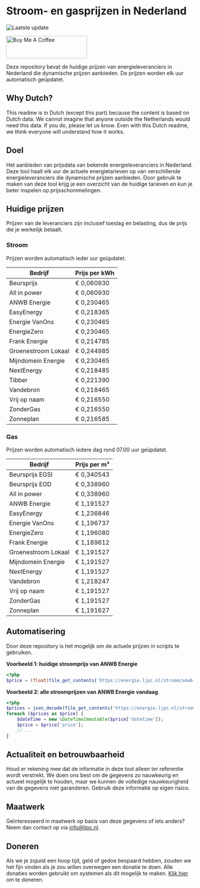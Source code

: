 # Stroom- en gasprijzen in Nederland

![Laatste update](https://img.shields.io/badge/laatste%20update-2025--06--04%2002%3A00%20CET-brightgreen)

<a href="https://www.buymeacoffee.com/Lars-" target="_blank"><img src="https://cdn.buymeacoffee.com/buttons/v2/default-orange.png" alt="Buy Me A Coffee" height="60" style="height: 60px !important;width: 217px !important;" ></a>

Deze repository bevat de huidige prijzen van energieleveranciers in Nederland die dynamische prijzen aanbieden. De prijzen worden elk uur automatisch geüpdatet.

## Why Dutch?

This readme is in Dutch (except this part) because the content is based on Dutch data. We cannot imagine that anyone outside the Netherlands would need this data. If you do, please let us know. Even with this Dutch readme, we think
everyone will understand how it works.

## Doel

Het aanbieden van prijsdata van bekende energieleveranciers in Nederland. Deze tool haalt elk uur de actuele energietarieven op van verschillende energieleveranciers die dynamische prijzen aanbieden. Door gebruik te maken van deze tool
krijg je een overzicht van de huidige tarieven en kun je beter inspelen op prijsschommelingen.

## Huidige prijzen

Prijzen van de leveranciers zijn inclusief toeslag en belasting, dus de prijs die je werkelijk betaalt.

### Stroom

Prijzen worden automatisch ieder uur geüpdatet.

 Bedrijf | Prijs per kWh 
---------|---------------
Beursprijs | € 0,060930
All in power | € 0,060930
ANWB Energie | € 0,230465
EasyEnergy | € 0,218365
Energie VanOns | € 0,230465
EnergieZero | € 0,230465
Frank Energie | € 0,214785
Groenestroom Lokaal | € 0,244985
Mijndomein Energie | € 0,230465
NextEnergy | € 0,218485
Tibber | € 0,221390
Vandebron | € 0,218465
Vrij op naam | € 0,216550
ZonderGas | € 0,216550
Zonneplan | € 0,216585


### Gas

Prijzen worden automatisch iedere dag rond 07.00 uur geüpdatet.

 Bedrijf | Prijs per m³ 
---------|--------------
Beursprijs EGSI | € 0,340543
Beursprijs EOD | € 0,338960
All in power | € 0,338960
ANWB Energie | € 1,191527
EasyEnergy | € 1,236846
Energie VanOns | € 1,196737
EnergieZero | € 1,196080
Frank Energie | € 1,189612
Groenestroom Lokaal | € 1,191527
Mijndomein Energie | € 1,191527
NextEnergy | € 1,191527
Vandebron | € 1,218247
Vrij op naam | € 1,191527
ZonderGas | € 1,191527
Zonneplan | € 1,191627


## Automatisering

Door deze repository is het mogelijk om de actuele prijzen in scripts te gebruiken.

**Voorbeeld 1: huidige stroomprijs van ANWB Energie**

```php
<?php
$price = (float)file_get_contents('https://energie.ljpc.nl/stroom/anwb-energie-nu.txt');

```

**Voorbeeld 2: alle stroomprijzen van ANWB Energie vandaag**

```php
<?php
$prices = json_decode(file_get_contents('https://energie.ljpc.nl/stroom/all-in-power-vandaag.json'),true);
foreach ($prices as $price) {
    $dateTime = new \DateTimeImmutable($price['datetime']);
    $price = $price['price'];
    // ...
}
```

## Actualiteit en betrouwbaarheid

Houd er rekening mee dat de informatie in deze tool alleen ter referentie wordt verstrekt. We doen ons best om de gegevens zo nauwkeurig en actueel mogelijk te houden, maar we kunnen de volledige nauwkeurigheid van de gegevens niet
garanderen. Gebruik deze informatie op eigen risico.

## Maatwerk

Geïnteresseerd in maatwerk op basis van deze gegevens of iets anders? Neem dan contact op
via [info@ljpc.nl](mailto:info@ljpc.nl?subject=Energie%20prijzen).

## Doneren

Als we je zojuist een hoop tijd, geld of gedoe bespaard hebben, zouden we het fijn vinden als je zou willen overwegen een
donatie te doen. Alle donaties worden gebruikt om systemen als dit mogelijk te
maken. [Klik hier](https://www.buymeacoffee.com/Lars-) om te doneren.
